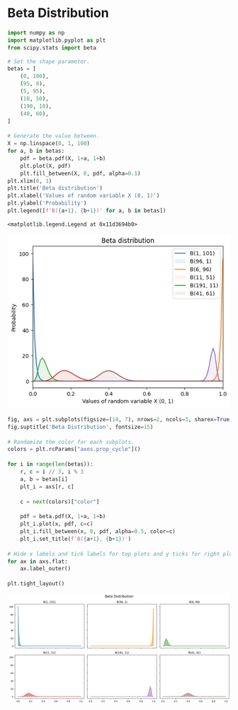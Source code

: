 # Beta Distribution


```python
import numpy as np
import matplotlib.pyplot as plt
from scipy.stats import beta
```


```python
# Set the shape parameter.
betas = [
    (0, 100),
    (95, 0),
    (5, 95),
    (10, 50),
    (190, 10),
    (40, 60),
]

# Generate the value between.
X = np.linspace(0, 1, 100)
for a, b in betas:
    pdf = beta.pdf(X, 1+a, 1+b)
    plt.plot(X, pdf)
    plt.fill_between(X, 0, pdf, alpha=0.1)
plt.xlim(0, 1)
plt.title('Beta distribution')
plt.xlabel('Values of random variable X (0, 1)')
plt.ylabel('Probability')
plt.legend([f'B({a+1}, {b+1})' for a, b in betas])
```




    <matplotlib.legend.Legend at 0x11d3694b0>




    
![png](02_beta_files/02_beta_2_1.png)
    



```python
fig, axs = plt.subplots(figsize=(14, 7), nrows=2, ncols=3, sharex=True, sharey=True) # 2 rows and 3 cols
fig.suptitle('Beta Distribution', fontsize=15)

# Randomize the color for each subplots.
colors = plt.rcParams["axes.prop_cycle"]()

for i in range(len(betas)):
    r, c = i // 3, i % 3
    a, b = betas[i]
    plt_i = axs[r, c]
    
    c = next(colors)["color"]
    
    pdf = beta.pdf(X, 1+a, 1+b)
    plt_i.plot(x, pdf, c=c)
    plt_i.fill_between(x, 0, pdf, alpha=0.5, color=c)
    plt_i.set_title(f'B({a+1}, {b+1})')

# Hide x labels and tick labels for top plots and y ticks for right plots.
for ax in axs.flat:
    ax.label_outer()

plt.tight_layout()
```


    
![png](02_beta_files/02_beta_3_0.png)
    



```python

```

